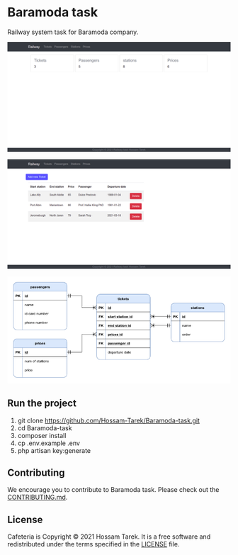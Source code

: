 # Baramoda task

Railway system task for Baramoda company.

![home](img/home.png)

![tickets](img/tickets.png)

![erd](img/erd.png)

## Run the project
1. git clone https://github.com/Hossam-Tarek/Baramoda-task.git
2. cd Baramoda-task
3. composer install
4. cp .env.example .env
5. php artisan key:generate

## Contributing

We encourage you to contribute to Baramoda task. Please check out the [CONTRIBUTING.md](./CONTRIBUTING.md).

## License

Cafeteria is Copyright © 2021 Hossam Tarek. It is a free software and redistributed
under the terms specified in the [LICENSE](./LICENSE.txt) file.
